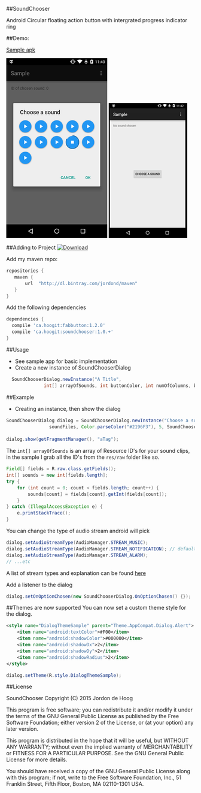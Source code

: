 ##SoundChooser


 Android Circular floating action button with intergrated progress indicator ring

##Demo:

[Sample apk](raw/sample.apk)

![Screen](raw/screen.png)
![Demo](raw/demo.gif)

##Adding to Project
[ ![Download](https://api.bintray.com/packages/jordond/maven/SoundChooser/images/download.svg) ](https://bintray.com/jordond/maven/SoundChooser/_latestVersion)

 Add my maven repo:
 ```groovy
repositories {
    maven {
        url  "http://dl.bintray.com/jordond/maven" 
    }
}
 ```
 
 Add the following dependencies
  ```groovy
dependencies {
    compile 'ca.hoogit:fabbutton:1.2.0'
    compile 'ca.hoogit:soundchooser:1.0.+'
}
 ```

##Usage

-	See sample app for basic implementation
- Create a new instance of SoundChooserDialog
```java
  SoundChooserDialog.newInstance("A Title",
              int[] arrayOfSounds, int buttonColor, int numOfColumns, buttonSize);
```

##Example
- Creating an instance, then show the dialog
```java
SoundChooserDialog dialog = SoundChooserDialog.newInstance("Choose a sound",
                soundFiles, Color.parseColor("#2196F3"), 5, SoundChooserDialog.SIZE_SMALL);
                
dialog.show(getFragmentManager(), "aTag");
```
The `int[] arrayOfSounds` is an array of Resource ID's for your sound clips, in the sample 
I grab all the ID's from the `res/raw` folder like so.
```java
Field[] fields = R.raw.class.getFields();
int[] sounds = new int[fields.length];
try {
    for (int count = 0; count < fields.length; count++) {
        sounds[count] = fields[count].getInt(fields[count]);
    }
} catch (IllegalAccessException e) {
    e.printStackTrace();
}
```

You can change the type of audio stream android will pick
```java
dialog.setAudioStreamType(AudioManager.STREAM_MUSIC);
dialog.setAudioStreamType(AudioManager.STREAM_NOTIFICATION); // default
dialog.setAudioStreamType(AudioManager.STREAM_ALARM);
// ...etc
```
A list of stream types and explanation can be found [here](http://developer.android.com/reference/android/media/AudioManager.html)

Add a listener to the dialog
```java
dialog.setOnOptionChosen(new SoundChooserDialog.OnOptionChosen() {});
```
##Themes are now supported
You can now set a custom theme style for the dialog.
```xml
<style name="DialogThemeSample" parent="Theme.AppCompat.Dialog.Alert">
    <item name="android:textColor">#F00</item>
    <item name="android:shadowColor">#000000</item>
    <item name="android:shadowDx">2</item>
    <item name="android:shadowDy">2</item>
    <item name="android:shadowRadius">2</item>
</style>
```

```java
dialog.setTheme(R.style.DialogThemeSample);
```

##License

SoundChooser
Copyright (C) 2015  Jordon de Hoog

This program is free software; you can redistribute it and/or modify
it under the terms of the GNU General Public License as published by
the Free Software Foundation; either version 2 of the License, or
(at your option) any later version.

This program is distributed in the hope that it will be useful,
but WITHOUT ANY WARRANTY; without even the implied warranty of
MERCHANTABILITY or FITNESS FOR A PARTICULAR PURPOSE.  See the
GNU General Public License for more details.

You should have received a copy of the GNU General Public License along
with this program; if not, write to the Free Software Foundation, Inc.,
51 Franklin Street, Fifth Floor, Boston, MA 02110-1301 USA.
